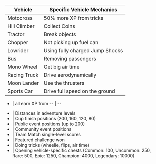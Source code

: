 Vehicle | Specific Vehicle Mechanics
-- | --
Motocross |  50% more XP from tricks
Hill Climber | Collect Coins
Tractor | Break objects
Chopper | Not picking up fuel can
Lowrider | Using fully charged Jump Shocks
Bus | Removing passengers
Mono Wheel | Get big air time
Racing Truck | Drive aerodynamically
Moon Lander | Use the thrusters
Sports Car | Drive full speed on the ground

 + |  all earn XP from
--  | --
 - |  Distances in adventure levels
 - | Cup finish positions (200, 160, 120, 80)
 - | Public event positions (up to 200)
 - | Community event positions
 - | Team Match single-level scores
 - | Featured challenge won
 - | Doing tricks (wheelie, flips, air time)
 - | Opening vehicle-specific chests (Common: 100, Uncommon: 250, Rare: 500, Epic: 1250, Champion: 4000, Legendary: 10000)
